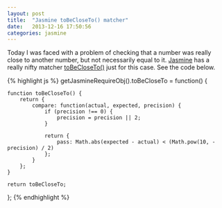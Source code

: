 ```yaml
---
layout: post
title:  "Jasmine toBeCloseTo() matcher"
date:   2013-12-16 17:50:56
categories: jasmine
---
```


Today I was faced with a problem of checking that a number was really close
to another number, but not necessarily equal to it.
[Jasmine](http://pivotal.github.com/jasmine/) has a really nifty
matcher [toBeCloseTo()](https://github.com/pivotal/jasmine/blob/master/src/core/matchers/toBeCloseTo.js)
just for this case. See the code below.

{% highlight js %}
getJasmineRequireObj().toBeCloseTo = function() {

    function toBeCloseTo() {
        return {
            compare: function(actual, expected, precision) {
                if (precision !== 0) {
                    precision = precision || 2;
                }

                return {
                    pass: Math.abs(expected - actual) < (Math.pow(10, -precision) / 2)
                };
            }
        };
    }

    return toBeCloseTo;
};
{% endhighlight %}
